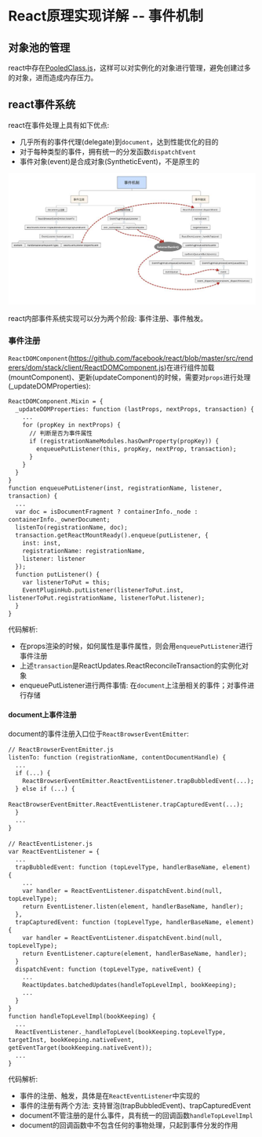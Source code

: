 # React原理实现详解 -- 事件机制


## 对象池的管理

react中存在[PooledClass.js](https://github.com/facebook/react/blob/master/src/shared/utils/PooledClass.js)，这样可以对实例化的对象进行管理，避免创建过多的对象，进而造成内存压力。

## react事件系统

react在事件处理上具有如下优点:

- 几乎所有的事件代理(delegate)到`document`，达到性能优化的目的
- 对于每种类型的事件，拥有统一的分发函数`dispatchEvent`
- 事件对象(event)是合成对象(SyntheticEvent)，不是原生的

![](../img/react/react-event.jpg)

react内部事件系统实现可以分为两个阶段: 事件注册、事件触发。

### 事件注册

`ReactDOMComponent`(https://github.com/facebook/react/blob/master/src/renderers/dom/stack/client/ReactDOMComponent.js)在进行组件加载(mountComponent)、更新(updateComponent)的时候，需要对`props`进行处理(_updateDOMProperties):

```
ReactDOMComponent.Mixin = {
  _updateDOMProperties: function (lastProps, nextProps, transaction) {
    ...
    for (propKey in nextProps) {
      // 判断是否为事件属性
      if (registrationNameModules.hasOwnProperty(propKey)) {
        enqueuePutListener(this, propKey, nextProp, transaction);
      }
    }
  }
}
function enqueuePutListener(inst, registrationName, listener, transaction) {
  ...
  var doc = isDocumentFragment ? containerInfo._node : containerInfo._ownerDocument;
  listenTo(registrationName, doc);
  transaction.getReactMountReady().enqueue(putListener, {
    inst: inst,
    registrationName: registrationName,
    listener: listener
  });
  function putListener() {
    var listenerToPut = this;
    EventPluginHub.putListener(listenerToPut.inst, listenerToPut.registrationName, listenerToPut.listener);
  }
}
```

代码解析:

- 在props渲染的时候，如何属性是事件属性，则会用`enqueuePutListener`进行事件注册
- 上述`transaction`是ReactUpdates.ReactReconcileTransaction的实例化对象
- enqueuePutListener进行两件事情: 在`document`上注册相关的事件；对事件进行存储

#### document上事件注册

document的事件注册入口位于`ReactBrowserEventEmitter`:

```
// ReactBrowserEventEmitter.js
listenTo: function (registrationName, contentDocumentHandle) {
  ...
  if (...) {
    ReactBrowserEventEmitter.ReactEventListener.trapBubbledEvent(...);
  } else if (...) {
    ReactBrowserEventEmitter.ReactEventListener.trapCapturedEvent(...);
  }
  ...
}

// ReactEventListener.js
var ReactEventListener = {
  ...
  trapBubbledEvent: function (topLevelType, handlerBaseName, element) {
    ...
    var handler = ReactEventListener.dispatchEvent.bind(null, topLevelType);
    return EventListener.listen(element, handlerBaseName, handler);
  },
  trapCapturedEvent: function (topLevelType, handlerBaseName, element) {
    var handler = ReactEventListener.dispatchEvent.bind(null, topLevelType);
    return EventListener.capture(element, handlerBaseName, handler);
  }
  dispatchEvent: function (topLevelType, nativeEvent) {
    ...
    ReactUpdates.batchedUpdates(handleTopLevelImpl, bookKeeping);
    ...
  }
}
function handleTopLevelImpl(bookKeeping) {
  ...
  ReactEventListener._handleTopLevel(bookKeeping.topLevelType, targetInst, bookKeeping.nativeEvent, getEventTarget(bookKeeping.nativeEvent));
  ...
}
```

代码解析:
- 事件的注册、触发，具体是在`ReactEventListener`中实现的
- 事件的注册有两个方法: 支持冒泡(trapBubbledEvent)、trapCapturedEvent
- document不管注册的是什么事件，具有统一的回调函数`handleTopLevelImpl`
- document的回调函数中不包含任何的事物处理，只起到事件分发的作用

